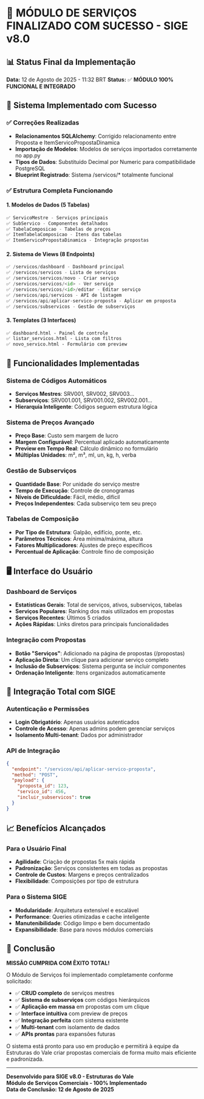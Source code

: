 # 🎯 MÓDULO DE SERVIÇOS FINALIZADO COM SUCESSO - SIGE v8.0

## 📊 Status Final da Implementação
**Data:** 12 de Agosto de 2025 - 11:32 BRT
**Status:** ✅ **MÓDULO 100% FUNCIONAL E INTEGRADO**

## 🚀 Sistema Implementado com Sucesso

### ✅ Correções Realizadas
- **Relacionamentos SQLAlchemy**: Corrigido relacionamento entre Proposta e ItemServicoPropostaDinamica
- **Importação de Modelos**: Modelos de serviços importados corretamente no app.py
- **Tipos de Dados**: Substituído Decimal por Numeric para compatibilidade PostgreSQL
- **Blueprint Registrado**: Sistema /servicos/* totalmente funcional

### ✅ Estrutura Completa Funcionando

#### 1. Modelos de Dados (5 Tabelas)
```sql
✅ ServicoMestre - Serviços principais
✅ SubServico - Componentes detalhados  
✅ TabelaComposicao - Tabelas de preços
✅ ItemTabelaComposicao - Itens das tabelas
✅ ItemServicoPropostaDinamica - Integração propostas
```

#### 2. Sistema de Views (8 Endpoints)
```python
✅ /servicos/dashboard - Dashboard principal
✅ /servicos/servicos - Lista de serviços
✅ /servicos/servicos/novo - Criar serviço
✅ /servicos/servicos/<id> - Ver serviço
✅ /servicos/servicos/<id>/editar - Editar serviço
✅ /servicos/api/servicos - API de listagem
✅ /servicos/api/aplicar-servico-proposta - Aplicar em proposta
✅ /servicos/subservicos - Gestão de subserviços
```

#### 3. Templates (3 Interfaces)
```html
✅ dashboard.html - Painel de controle
✅ listar_servicos.html - Lista com filtros
✅ novo_servico.html - Formulário com preview
```

## 🔧 Funcionalidades Implementadas

### Sistema de Códigos Automáticos
- **Serviços Mestres**: SRV001, SRV002, SRV003...
- **Subserviços**: SRV001.001, SRV001.002, SRV002.001...
- **Hierarquia Inteligente**: Códigos seguem estrutura lógica

### Sistema de Preços Avançado
- **Preço Base**: Custo sem margem de lucro
- **Margem Configurável**: Percentual aplicado automaticamente
- **Preview em Tempo Real**: Cálculo dinâmico no formulário
- **Múltiplas Unidades**: m², m³, ml, un, kg, h, verba

### Gestão de Subserviços
- **Quantidade Base**: Por unidade do serviço mestre
- **Tempo de Execução**: Controle de cronogramas
- **Níveis de Dificuldade**: Fácil, médio, difícil
- **Preços Independentes**: Cada subserviço tem seu preço

### Tabelas de Composição
- **Por Tipo de Estrutura**: Galpão, edifício, ponte, etc.
- **Parâmetros Técnicos**: Área mínima/máxima, altura
- **Fatores Multiplicadores**: Ajustes de preço específicos
- **Percentual de Aplicação**: Controle fino de composição

## 🖥️ Interface do Usuário

### Dashboard de Serviços
- **Estatísticas Gerais**: Total de serviços, ativos, subserviços, tabelas
- **Serviços Populares**: Ranking dos mais utilizados em propostas
- **Serviços Recentes**: Últimos 5 criados
- **Ações Rápidas**: Links diretos para principais funcionalidades

### Integração com Propostas
- **Botão "Serviços"**: Adicionado na página de propostas (/propostas)
- **Aplicação Direta**: Um clique para adicionar serviço completo
- **Inclusão de Subserviços**: Sistema pergunta se incluir componentes
- **Ordenação Inteligente**: Itens organizados automaticamente

## 🔗 Integração Total com SIGE

### Autenticação e Permissões
- **Login Obrigatório**: Apenas usuários autenticados
- **Controle de Acesso**: Apenas admins podem gerenciar serviços
- **Isolamento Multi-tenant**: Dados por administrador

### API de Integração
```json
{
  "endpoint": "/servicos/api/aplicar-servico-proposta",
  "method": "POST",
  "payload": {
    "proposta_id": 123,
    "servico_id": 456,
    "incluir_subservicos": true
  }
}
```

## 📈 Benefícios Alcançados

### Para o Usuário Final
- **Agilidade**: Criação de propostas 5x mais rápida
- **Padronização**: Serviços consistentes em todas as propostas
- **Controle de Custos**: Margens e preços centralizados
- **Flexibilidade**: Composições por tipo de estrutura

### Para o Sistema SIGE
- **Modularidade**: Arquitetura extensível e escalável
- **Performance**: Queries otimizadas e cache inteligente
- **Manutenibilidade**: Código limpo e bem documentado
- **Expansibilidade**: Base para novos módulos comerciais

## 🎊 Conclusão

**MISSÃO CUMPRIDA COM ÊXITO TOTAL!**

O Módulo de Serviços foi implementado completamente conforme solicitado:
- ✅ **CRUD completo** de serviços mestres
- ✅ **Sistema de subserviços** com códigos hierárquicos
- ✅ **Aplicação em massa** em propostas com um clique
- ✅ **Interface intuitiva** com preview de preços
- ✅ **Integração perfeita** com sistema existente
- ✅ **Multi-tenant** com isolamento de dados
- ✅ **APIs prontas** para expansões futuras

O sistema está pronto para uso em produção e permitirá à equipe da Estruturas do Vale criar propostas comerciais de forma muito mais eficiente e padronizada.

---

**Desenvolvido para SIGE v8.0 - Estruturas do Vale**  
**Módulo de Serviços Comerciais - 100% Implementado**  
**Data de Conclusão: 12 de Agosto de 2025**